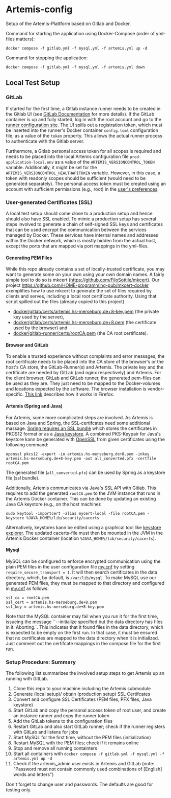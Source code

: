 # Artemis-config
Setup of the Artemis-Plattform based on Gitlab and Docker.

Command for starting the application using Docker-Compose (order of yml-files matters):
```
docker compose -f gitlab.yml -f mysql.yml -f artemis.yml up -d
```

Command for stopping the application:
```
docker compose -f gitlab.yml -f mysql.yml -f artemis.yml down
```

## Local Test Setup

### GitLab

If started for the first time, a Gitlab instance runner needs to be created in the Gitlab UI (see [GitLab Documentation](https://docs.gitlab.com/ee/ci/runners/runners_scope.html#shared-runners) for more details). If the GitLab container is up and fully started, log in with the root account and go to the [runner configuration site](https://localhost/admin/runners/new). The UI spills out a registration token, which must be inserted into the runner's Docker container ``config.toml`` configuration file, as a value of the ``token`` property. This allows the actual runner process to authenticate with the Gitlab server. 

Furthermore, a Gitlab personal access token for all scopes is required and needs to be placed into the local Artemis configuration file ``prod-application-local.env`` as a value of the ``ARTEMIS_VERSIONCONTROL_TOKEN`` variable. Additionally, it might be set for the ``ARTEMIS_VERSIONCONTROL_HEALTHAPITOKEN`` variable. However, in this case, a token with readonly scopes should be sufficient (would need to be generated separately). The personal access token must be created using an account with sufficient permissions (e.g., root) in the [user's preferences](https://localhost/-/profile/personal_access_tokens).

### User-generated Certificates (SSL)

A local test setup should come close to a production setup and hence should also have SSL enabled. To mimic a production setup has several steps involved to generate a chain of self-signed SSL keys and certificates that can be used encrypt the communication between the services managed by Docker. These services have internal names and addresses within the Docker network, which is mostly hidden from the actual host, except the ports that are mapped via port mappings in the yml-files.

#### Generating PEM Files

While this repo already contains a set of locally-trusted certificate, you may want to generate some on your own using your own domain names. A fairly simple tool to do so is mkcert (https://github.com/FiloSottile/mkcert). Our project https://github.com/HOME-programming-pub/mkcert-docker exemplifies how to use mkcert to generate the set of files required by clients and serves, including a local root certificate authority. Using that script spilled out the files (already copied to this project)
* [docker/gitlab/certs/artemis.hs-merseburg.de+8-key.pem](docker/gitlab/certs/artemis.hs-merseburg.de+8-key.pem) (the private key used by the server),
* [docker/gitlab/certs/artemis.hs-merseburg.de+8.pem](docker/gitlab/certs/artemis.hs-merseburg.de+8.pem) (the certificate used by the browser) and
* [docker/gitlab-runner/certs/rootCA.pem](docker/gitlab-runner/certs/rootCA.pem) (the CA root certificate).

#### Browser and GitLab

To enable a trusted experience without complaints and error messages, the root certificate needs to be placed into the CA store of the browser's or the host's CA store, the GitLab-Runner(s) and Artemis. The private key and the certificate are needed by GitLab (and nginx respectively) and Artemis. For the client browser, GitLab and GitLab runner, the generated pem-files can be used as they are. They just need to be mapped to the Docker-volumes and locations expected by the software. The browser installation is vendor-specific. [This link](https://support.mozilla.org/de/kb/zertifizierungsstellen-firefox-einrichten) describes how it works in Firefox.

#### Artemis (Spring and Java)
For Artemis, some more complicated steps are involved. As Artemis is based on Java and Spring, the SSL-certifcates need some additional massage. [Spring requires an SSL bundle](https://spring.io/blog/2023/06/07/securing-spring-boot-applications-with-ssl) which stores the certificates in PKCS12 format or as a [Java keystore](https://en.wikipedia.org/wiki/Java_KeyStore). A combined PKS-Keypair for Java's keystore kann be generated with [OpenSSL](https://www.openssl.org/) from given certificates using the following command: 
```
openssl pkcs12 -export -in artemis.hs-merseburg.de+8.pem -inkey artemis.hs-merseburg.de+8-key.pem -out all_converted.pfx -certfile rootCA.pem
```
The generated file (``all_converted.pfx``) can be used by Spring as a keystore file (ssl bundle). 

Additionally, Artemis communicates via Java's SSL API with Gitlab. This requires to add the generated ``rootCA.pem`` to the JVM instance that runs in the Artemis Docker container. This can be done by updating an existing Java CA keystore (e.g., on the host machine): 
```
sudo keytool -importcert -alias mycert-local -file rootCA.pem -keystore %JAVA_HOME%/lib/security/cacerts
``` 
Alternatively, keystores kann be edited using a graphical tool like [keystore explorer](http://keystore-explorer.org/index.html).
The updated cacerts-file must then be mounted in the JVM in the Artemis Docker container (location ``%JAVA_HOME%/lib/security/cacerts``).

#### Mysql
MySQL can be configured to enforce encrypted communication using the plain PEM files in the user configuration file [my.cnf](docker/mysql/my.cnf) by setting ``require_secure_transport = 1``. It will then search certificates in the data directory, which, by default, is ``/var/lib/mysql``. To make MySQL use our generated PEM files, they must be mapped to that directory and configured in [my.cnf](docker/mysql/my.cnf) as follows:
```
ssl_ca = rootCA.pem
ssl_cert = artemis.hs-merseburg.de+8.pem
ssl_key = artemis.hs-merseburg.de+8-key.pem
```
Note that the MySQL container may fail when you run it for the first time, issueing the message ``--initialize specified but the data directory has files in it. Aborting.`. This indicates that it found files in the data directory, which is expected to be empty on the first run. In that case, it must be ensured that no certificates are mapped to the data directory when it is initialized. Just comment out the certifcate mappings in the compose file for the first run.

### Setup Procedure: Summary
The following list summarizes the involved setup steps to get Artemis up an running with GitLab.

1. Clone this repo to your machine including the Artemis submodule
1. Generate (local setup)/ obtain (production setup) SSL Certifcates
1. Convert and configure SSL Certificates (PEM files, PFX files, Java keystore)
1. Start GitLab and copy the personal access token of root user, and create an instance runner and copy the runner token
1. Add the GitLab tokens to the configuration files
1. Restart GitLab and also start GitLab runner; check if the runner registers with GitLab and listens for jobs
1. Start MySQL for the first time, without the PEM files (initialization)
1. Restart MySQL with the PEM files; check if it remains online
1. Stop and remove all running containters
1. Start all containers with ``docker compose -f gitlab.yml -f mysql.yml -f artemis.yml up -d``
1. Check if the artemis_admin user exists in Artemis and GitLab (note: "Password must not contain commonly used combinations of [English] words and letters")

Don't forget to change user and passwords. The defaults are good for testing only.